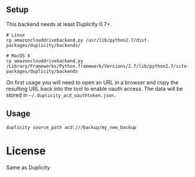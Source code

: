 
## Setup

This backend needs at least Duplicity 0.7+.

```
# Linux
cp amazonclouddrivebackend.py /usr/lib/python2.7/dist-packages/duplicity/backends/

# MacOS X
cp amazonclouddrivebackend.py /Library/Frameworks/Python.framework/Versions/2.7/lib/python2.7/site-packages/duplicity/backends
```

On first usage you will need to open an URL in a browser and copy the resulting URL back into the tool to enable oauth access. The data will be stored in `~/.duplicity_acd_oauthtoken.json`.


## Usage
```
duplicity source_path acd:///backup/my_new_backup
```

# License

Same as Duplicity
